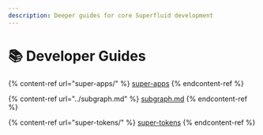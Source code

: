 ```yaml
---
description: Deeper guides for core Superfluid development
---
```


# 📚 Developer Guides

{% content-ref url="super-apps/" %}
[super-apps](super-apps/)
{% endcontent-ref %}

{% content-ref url="../subgraph.md" %}
[subgraph.md](../subgraph.md)
{% endcontent-ref %}

{% content-ref url="super-tokens/" %}
[super-tokens](super-tokens/)
{% endcontent-ref %}
